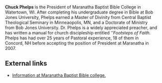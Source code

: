**Chuck Phelps** is the President of Maranatha Baptist Bible
College in Watertown, WI. After completing his undergraduate degree
in Bible at Bob Jones University, Phelps earned a Master of
Divinity from Central Baptist Theological Seminary in Minneaopolis,
MN, and a Doctorate of Ministry from Bob Jones University. Dr.
Phelps is a widely appreciated preacher, and has written a manual
for church discipleship entitled ''*Footsteps of Faith.* Phelps has
had over 25 years of Pastoral experience, 18 of them in Concord, NH
before accepting the position of President at Maranatha in 2007.

## External links

-   [Information at Maranatha Baptist Bible college.](http://www.mbbc.edu/)



